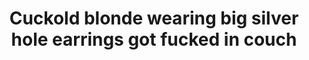 ---
layout: post
title: Cuckold blonde wearing big silver hole earrings got fucked in couch
duration: '10:10'
view: 517
rate: 2
video: 'http://fantasti.cc/embed/573465/'
category: 
 - blonde
 - busty
 - curvy
 - cuckold
 - gorgeous
 - milf
 - rough
 - wife
tags: 
 - big-black-cock
priority: 0.9
changefreq: daily
---